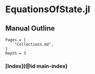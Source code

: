 # EquationsOfState.jl

## Manual Outline

```@contents
Pages = [
    "Collections.md",
]
Depth = 3
```

### [Index](@id main-index)

```@index
```
